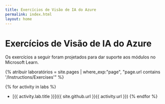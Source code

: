 ```yaml
---
title: Exercícios de Visão de IA do Azure
permalink: index.html
layout: home
---
```


# Exercícios de Visão de IA do Azure

Os exercícios a seguir foram projetados para dar suporte aos módulos no Microsoft Learn.


{% atribuir laboratórios = site.pages | where_exp:"page", "page.url contains '/Instructions/Exercises'" %}

{% for activity in labs  %} 
  - [{{ activity.lab.title }}]({{ site.github.url }}{{ activity.url }}) {% endfor %}
